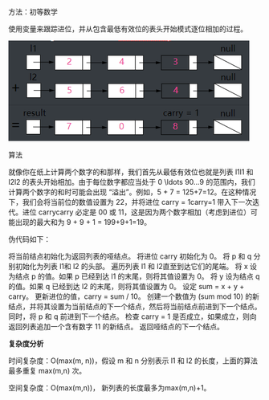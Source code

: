 方法：初等数学

使用变量来跟踪进位，并从包含最低有效位的表头开始模式逐位相加的过程。

![image-20200904165937050](images\image-20200904165937050.png)

算法

就像你在纸上计算两个数字的和那样，我们首先从最低有效位也就是列表 l1l1 和 l2l2 的表头开始相加。由于每位数字都应当处于 0 \ldots 90…9 的范围内，我们计算两个数字的和时可能会出现 “溢出”。例如，5 + 7 = 125+7=12。在这种情况下，我们会将当前位的数值设置为 22，并将进位 carry = 1carry=1 带入下一次迭代。进位 carrycarry 必定是 00 或 11，这是因为两个数字相加（考虑到进位）可能出现的最大和为 9 + 9 + 1 = 199+9+1=19。

伪代码如下：

将当前结点初始化为返回列表的哑结点。
将进位 carry 初始化为 0。
将 p 和 q 分别初始化为列表 l1和 l2 的头部。
遍历列表 l1 和 l2直至到达它们的尾端。
将 x 设为结点 p 的值。如果 p 已经到达 l1 的末尾，则将其值设置为 0。
将 y 设为结点 q 的值。如果 q 已经到达 l2 的末尾，则将其值设置为 0。
设定 sum = x + y + carry。
更新进位的值，carry = sum / 10。
创建一个数值为 (sum mod 10) 的新结点，并将其设置为当前结点的下一个结点，然后将当前结点前进到下一个结点。
同时，将 p 和 q 前进到下一个结点。
检查 carry = 1 是否成立，如果成立，则向返回列表追加一个含有数字 11 的新结点。
返回哑结点的下一个结点。

**复杂度分析**

时间复杂度：O(max(m, n))，假设 m 和 n 分别表示 l1 和 l2 的长度，上面的算法最多重复 max(m,n) 次。

空间复杂度：O(max(m,n))， 新列表的长度最多为max(m,n)+1。

